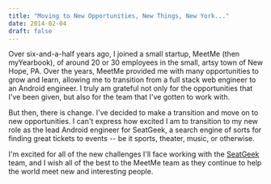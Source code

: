 ```yaml
---
title: "Moving to New Opportunities, New Things, New York..."
date: 2014-02-04
draft: false
---
```


Over six-and-a-half years ago, I joined a small startup, MeetMe (then myYearbook), of around 20 or 30 employees in the small, artsy town of New Hope, PA. Over the years, MeetMe provided me with many opportunities to grow and learn, allowing me to transition from a full stack web engineer to an Android engineer. I truly am grateful not only for the opportunities that I've been given, but also for the team that I've gotten to work with.

But then, there is change. I've decided to make a transition and move on to new opportunities. I can't express how excited I am to transition to my new role as the lead Android engineer for SeatGeek, a search engine of sorts for finding great tickets to events -- be it sports, theater, music, or otherwise.

I'm excited for all of the new challenges I'll face working with the [SeatGeek](http://seatgeek.com) team, and I wish all of the best to the MeetMe team as they continue to help the world meet new and interesting people.
